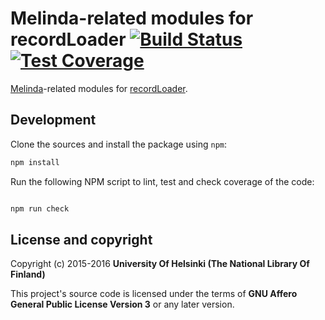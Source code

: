 # Melinda-related modules for recordLoader [![Build Status](https://travis-ci.org/NatLibFi/record-loader-melinda.svg)](https://travis-ci.org/NatLibFi/record-loader-melinda) [![Test Coverage](https://codeclimate.com/github/NatLibFi/record-loader-melinda/badges/coverage.svg)](https://codeclimate.com/github/NatLibFi/record-loader-melinda/coverage)

[Melinda](https://melinda.kansalliskirjasto.fi)-related modules for [recordLoader](https://github.com/NatLibFi/record-loader).

## Development 

Clone the sources and install the package using `npm`:

```sh
npm install
```

Run the following NPM script to lint, test and check coverage of the code:

```javascript

npm run check

```

## License and copyright

Copyright (c) 2015-2016 **University Of Helsinki (The National Library Of Finland)**

This project's source code is licensed under the terms of **GNU Affero General Public License Version 3** or any later version.
